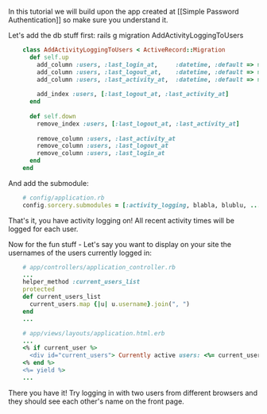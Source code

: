 In this tutorial we will build upon the app created at [[Simple Password Authentication]] so make sure you understand it.

Let's add the db stuff first:
    rails g migration AddActivityLoggingToUsers

```ruby
    class AddActivityLoggingToUsers < ActiveRecord::Migration
      def self.up
        add_column :users, :last_login_at,     :datetime, :default => nil
        add_column :users, :last_logout_at,    :datetime, :default => nil
        add_column :users, :last_activity_at,  :datetime, :default => nil
        
        add_index :users, [:last_logout_at, :last_activity_at]
      end
    
      def self.down
        remove_index :users, [:last_logout_at, :last_activity_at]
        
        remove_column :users, :last_activity_at
        remove_column :users, :last_logout_at
        remove_column :users, :last_login_at
      end
    end
```

And add the submodule:
```ruby
    # config/application.rb
    config.sorcery.submodules = [:activity_logging, blabla, blublu, ...]
```

That's it, you have activity logging on! All recent activity times will be logged for each user.

Now for the fun stuff - Let's say you want to display on your site the usernames of the users currently logged in:
```ruby
    # app/controllers/application_controller.rb
    ...
    helper_method :current_users_list
    protected
    def current_users_list
      current_users.map {|u| u.username}.join(", ")
    end
    ...
```
```ruby
    # app/views/layouts/application.html.erb
    ...
    <% if current_user %>
      <div id="current_users"> Currently active users: <%= current_users_list %></div>
    <% end %>
    <%= yield %>
    ...
```

There you have it! Try logging in with two users from different browsers and they should see each other's name on the front page.